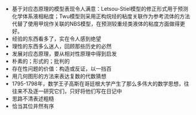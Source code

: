 - 基于对应态原理的模型表现令人满意：Letsou-Stiel模型的修正形式用于预测化学体系液相粘度；Twu模型则采用正构烷烃的粘度关联作为参考流体的方法代替了使用甲烷作关联的NBS模型，在预测较重烃类液体的粘度方面做得更好。
- 经验的东西看多了，实在令人感到绝望
- 理性的东西多么迷人，回顾那些历史的必然
- 发展对应态原理，要从相对性原理中得到启发
- 朴素的；形式的；批判的
- 存在性问题的价值：构造或反证，以一挡百
- 用几何图形的方法来表达复数的代数猜想
- 1795-1798年，数学王子高斯在哥廷根大学产生了那么多伟大的数学思想，往往来不及逐一研究它们，只好将他们写在日记中
- 思路不清表述粗糙
- 恰当其位井然有序